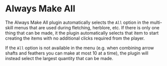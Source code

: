 # Always Make All

The Always Make All plugin automatically selects the `All` option in the multi-skill menus that are used during fletching, herblore, etc. If there is only one thing that can be made, it the plugin automatically selects that item to start creating the items with no additional clicks required from the player.

If the `All` option is not available in the menu (e.g. when combining arrow shafts and feathers you can make at most 10 at a time), the plugin will instead select the largest quantity that can be made.